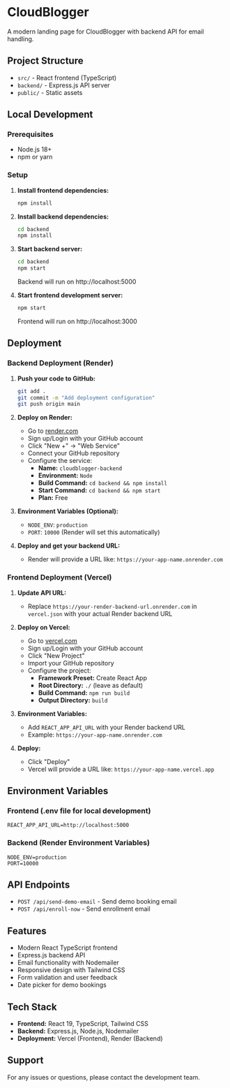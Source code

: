 # CloudBlogger

A modern landing page for CloudBlogger with backend API for email handling.

## Project Structure

- `src/` - React frontend (TypeScript)
- `backend/` - Express.js API server
- `public/` - Static assets

## Local Development

### Prerequisites
- Node.js 18+
- npm or yarn

### Setup

1. **Install frontend dependencies:**
   ```bash
   npm install
   ```

2. **Install backend dependencies:**
   ```bash
   cd backend
   npm install
   ```

3. **Start backend server:**
   ```bash
   cd backend
   npm start
   ```
   Backend will run on http://localhost:5000

4. **Start frontend development server:**
   ```bash
   npm start
   ```
   Frontend will run on http://localhost:3000

## Deployment

### Backend Deployment (Render)

1. **Push your code to GitHub:**
   ```bash
   git add .
   git commit -m "Add deployment configuration"
   git push origin main
   ```

2. **Deploy on Render:**
   - Go to [render.com](https://render.com)
   - Sign up/Login with your GitHub account
   - Click "New +" → "Web Service"
   - Connect your GitHub repository
   - Configure the service:
     - **Name:** `cloudblogger-backend`
     - **Environment:** `Node`
     - **Build Command:** `cd backend && npm install`
     - **Start Command:** `cd backend && npm start`
     - **Plan:** Free

3. **Environment Variables (Optional):**
   - `NODE_ENV`: `production`
   - `PORT`: `10000` (Render will set this automatically)

4. **Deploy and get your backend URL:**
   - Render will provide a URL like: `https://your-app-name.onrender.com`

### Frontend Deployment (Vercel)

1. **Update API URL:**
   - Replace `https://your-render-backend-url.onrender.com` in `vercel.json` with your actual Render backend URL

2. **Deploy on Vercel:**
   - Go to [vercel.com](https://vercel.com)
   - Sign up/Login with your GitHub account
   - Click "New Project"
   - Import your GitHub repository
   - Configure the project:
     - **Framework Preset:** Create React App
     - **Root Directory:** `./` (leave as default)
     - **Build Command:** `npm run build`
     - **Output Directory:** `build`

3. **Environment Variables:**
   - Add `REACT_APP_API_URL` with your Render backend URL
   - Example: `https://your-app-name.onrender.com`

4. **Deploy:**
   - Click "Deploy"
   - Vercel will provide a URL like: `https://your-app-name.vercel.app`

## Environment Variables

### Frontend (.env file for local development)
```
REACT_APP_API_URL=http://localhost:5000
```

### Backend (Render Environment Variables)
```
NODE_ENV=production
PORT=10000
```

## API Endpoints

- `POST /api/send-demo-email` - Send demo booking email
- `POST /api/enroll-now` - Send enrollment email

## Features

- Modern React TypeScript frontend
- Express.js backend API
- Email functionality with Nodemailer
- Responsive design with Tailwind CSS
- Form validation and user feedback
- Date picker for demo bookings

## Tech Stack

- **Frontend:** React 19, TypeScript, Tailwind CSS
- **Backend:** Express.js, Node.js, Nodemailer
- **Deployment:** Vercel (Frontend), Render (Backend)

## Support

For any issues or questions, please contact the development team. 